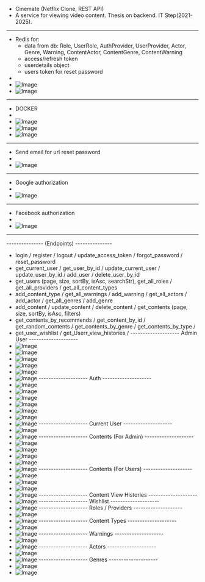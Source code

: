  - Cinemate (Netflix Clone, REST API)
 - A service for viewing video content. Thesis on backend. IT Step(2021-2025).

-------------------------------------------------------

 - Redis for:
    - data from db: Role, UserRole, AuthProvider, UserProvider, Actor, Genre, Warning, ContentActor, ContentGenre, ContentWarning
    - access/refresh token
    - userdetails object
    - users token for reset password
 - 
 - ![Image](https://github.com/user-attachments/assets/9d6c811b-1423-44fb-8dc4-d738894f3913)
 - ![Image](https://github.com/user-attachments/assets/bc4f834c-9f5e-4093-94f3-45ff3872aae8)

-------------------------------------------------------

 - DOCKER
 - 
 - ![Image](https://github.com/user-attachments/assets/3e11fb82-49dd-4558-840b-3c2c81bc751b)
 - ![Image](https://github.com/user-attachments/assets/5a5de679-ae9e-48f5-bd5d-fcb1520fdfcd)
 - ![Image](https://github.com/user-attachments/assets/95f7a787-86bc-4cfd-a8f9-6066f41e0945)

-------------------------------------------------------

 - Send email for url reset password
 -
 - ![Image](https://github.com/user-attachments/assets/012d8adc-2b6a-4751-a07b-1fe82f64e3ee)

-------------------------------------------------------

 - Google authorization
 - 
 - ![Image](https://github.com/user-attachments/assets/e6a011ff-4ef6-4eb2-a51c-2a5e967ab347)

-------------------------------------------------------
 - Facebook authorization
 - 
 - ![Image](https://github.com/user-attachments/assets/fa2b3f64-df33-4e6e-b13b-a0b1e17af7fb)
-------------------------------------------------------
 --------------- (Endpoints) ---------------
 - login / register / logout / update_access_token / forgot_password / reset_password
 - get_current_user / get_user_by_id / update_current_user / update_user_by_id / add_user / delete_user_by_id
 - get_users (page, size, sortBy, isAsc, searchStr), get_all_roles / get_all_providers / get_all_content_types
 - add_content_type / get_all_warnings / add_warning / get_all_actors / add_actor / get_all_genres / add_genre
 - add_content / update_content / delete_content / get_contents (page, size, sortBy, isAsc, filters)
 - get_contents_by_recommends / get_content_by_id / get_random_contents / get_contents_by_genre / get_contents_by_type / 
 - get_user_wishlist / get_Userr_view_histories / 
 -------------------- Admin User --------------------
 - ![Image](https://github.com/user-attachments/assets/1dd4dbf2-6e91-4afe-942a-5fd137b427e2)
 - ![Image](https://github.com/user-attachments/assets/1cc6d172-a20b-47fe-ac35-470bcdd58d2b)
 - ![Image](https://github.com/user-attachments/assets/fd19c429-dd48-4910-99a9-985bad2820e2)
 - ![Image](https://github.com/user-attachments/assets/c70f1b7c-9bf5-473a-91e2-722ebba619cb)
 - ![Image](https://github.com/user-attachments/assets/6634965a-ca90-4e5b-a242-fed5547dcc7e)
 - ![Image](https://github.com/user-attachments/assets/3d975973-108f-4965-a158-2c8bd09485ac)
 -------------------- Auth --------------------
 - ![Image](https://github.com/user-attachments/assets/b6621fdc-aad5-4f17-82e2-c40628bf69de)
 - ![Image](https://github.com/user-attachments/assets/694be405-b618-4295-9a1d-1c977028f304)
 - ![Image](https://github.com/user-attachments/assets/e25a9408-9326-4cc1-8bed-0c3fc1e8f71f)
 - ![Image](https://github.com/user-attachments/assets/7ccb9fe4-7cc3-4bc4-937c-113c75077df1)
 - ![Image](https://github.com/user-attachments/assets/11142571-02c2-476d-9fb6-fbfca03c9acd)
 - ![Image](https://github.com/user-attachments/assets/409f7669-5861-4876-bb18-96027f1790b2)
 - ![Image](https://github.com/user-attachments/assets/e8aa7510-af9a-47cc-9078-785a36d51ad7)
 -------------------- Current User --------------------
 - ![Image](https://github.com/user-attachments/assets/fc85c176-2a9e-4ba2-9fb7-1d22d992665b)
 - ![Image](https://github.com/user-attachments/assets/d27be7fe-596d-4df0-89ab-70b352007c52)
 -------------------- Contents (For Admin) --------------------
 - ![Image](https://github.com/user-attachments/assets/5c02c609-5c9e-4cf8-96fa-886574d19071)
 - ![Image](https://github.com/user-attachments/assets/4b65ba61-5963-404e-9396-cec982b55724)
 - ![Image](https://github.com/user-attachments/assets/1d43573b-5963-44e7-8b0f-6a63110c2ac3)
 - ![Image](https://github.com/user-attachments/assets/3bfa40f0-8d59-47c1-bb02-4facf5b8f70b)
 - ![Image](https://github.com/user-attachments/assets/b36c0201-933d-432b-8238-ea7fc4ea50cf)
 -------------------- Contents (For Users) --------------------
 - ![Image](https://github.com/user-attachments/assets/d7821263-a1f0-4690-9a64-4de73416b9bd)
 - ![Image](https://github.com/user-attachments/assets/da7aa7e4-1fe4-4a5c-a648-c377762428d6)
 - ![Image](https://github.com/user-attachments/assets/4a57c38e-c6ea-4aca-8d80-b77de4efb4b3)
 - ![Image](https://github.com/user-attachments/assets/855d9650-0c12-4500-a7fe-7405aaf37c8b)
 -------------------- Content View Histories --------------------
 - ![Image](https://github.com/user-attachments/assets/1f048bca-5b4b-4d17-9729-ea11eb5b69f0)
 -------------------- Wishlist --------------------
 - ![Image](https://github.com/user-attachments/assets/b896e62a-ea0f-48d0-b145-63276310c283)
 -------------------- Roles / Providers --------------------
 - ![Image](https://github.com/user-attachments/assets/ee4f1642-84d6-4009-83a4-aa07baf41743)
 - ![Image](https://github.com/user-attachments/assets/ac40ed47-ab36-4a09-82d0-ed23f8d8d8d3)
 -------------------- Content Types --------------------
 - ![Image](https://github.com/user-attachments/assets/12294241-b9bb-4a16-afc2-34a8a2e34cc0)
 - ![Image](https://github.com/user-attachments/assets/f738859d-40d3-4619-8a55-a1dffc6ec197)
 -------------------- Warnings --------------------
 - ![Image](https://github.com/user-attachments/assets/56a5af99-033a-4b2d-98c0-cdd273310b5f)
 - ![Image](https://github.com/user-attachments/assets/6836b32e-4a8f-419e-b534-777c379de9dc)
 -------------------- Actors --------------------
 - ![Image](https://github.com/user-attachments/assets/5b7add82-5225-46e1-8245-5b7c9762a15b)
 - ![Image](https://github.com/user-attachments/assets/6d33d39d-8a56-4c05-aa46-1492c9a5b203)
 -------------------- Genres --------------------
 - ![Image](https://github.com/user-attachments/assets/2cd48f40-a981-47e9-8bde-7ea2e5b5b7f4)
 - ![Image](https://github.com/user-attachments/assets/86a949a8-63a2-431f-8c95-72728627fec9)
